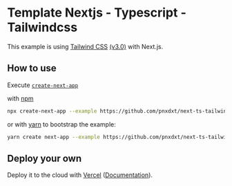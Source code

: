 # Template Nextjs - Typescript - Tailwindcss

This example is using [Tailwind CSS](https://tailwindcss.com/) [(v3.0)](https://tailwindcss.com/blog/tailwindcss-v3) with Next.js.

## How to use

Execute [`create-next-app`](https://github.com/vercel/next.js/tree/canary/packages/create-next-app)

with [npm](https://docs.npmjs.com/cli/init)

```bash
npx create-next-app --example https://github.com/pnxdxt/next-ts-tailwind-template
```

or with [yarn](https://yarnpkg.com/lang/en/docs/cli/create/) to bootstrap the example:

```bash
yarn create next-app --example https://github.com/pnxdxt/next-ts-tailwind-template
```

## Deploy your own

Deploy it to the cloud with [Vercel](https://vercel.com/new?utm_source=github&utm_medium=readme&utm_campaign=next-example) ([Documentation](https://nextjs.org/docs/deployment)).
